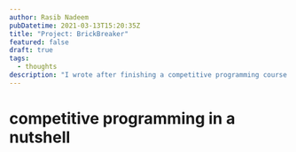 ```yaml
---
author: Rasib Nadeem
pubDatetime: 2021-03-13T15:20:35Z
title: "Project: BrickBreaker"
featured: false
draft: true
tags:
  - thoughts
description: "I wrote after finishing a competitive programming course at uni"
---
```


# competitive programming in a nutshell
